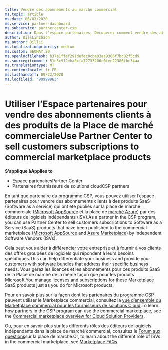 ```yaml
---
title: Vendre des abonnements au marché commercial
ms.topic: article
ms.date: 06/03/2020
ms.service: partner-dashboard
ms.subservice: partnercenter-csp
description: Dans l’espace partenaires, Découvrez comment vendre des abonnements clients à des produits SaaS publiés sur le marché commercial par des éditeurs de logiciels indépendants (ISV).
author: BillLinzbach
ms.author: BillLi
ms.localizationpriority: medium
ms.custom: SEOMAY.20
ms.openlocfilehash: b37e1ffef291defec0cba03aa9306f7bc82f5cd9
ms.sourcegitcommit: 51e3c912eba8cfa72733206c0fee22386fbc34aa
ms.translationtype: MT
ms.contentlocale: fr-FR
ms.lasthandoff: 09/22/2020
ms.locfileid: "90999963"
---
```

# <a name="use-partner-center-to-sell-customers-subscriptions-to-commercial-marketplace-products"></a><span data-ttu-id="9c227-103">Utiliser l’Espace partenaires pour vendre des abonnements clients à des produits de la Place de marché commerciale</span><span class="sxs-lookup"><span data-stu-id="9c227-103">Use Partner Center to sell customers subscriptions to commercial marketplace products</span></span>

<span data-ttu-id="9c227-104">**S’applique à**</span><span class="sxs-lookup"><span data-stu-id="9c227-104">**Applies to**</span></span>

- <span data-ttu-id="9c227-105">Espace partenaires</span><span class="sxs-lookup"><span data-stu-id="9c227-105">Partner Center</span></span>
- <span data-ttu-id="9c227-106">Partenaires fournisseurs de solutions cloud</span><span class="sxs-lookup"><span data-stu-id="9c227-106">CSP partners</span></span>

<span data-ttu-id="9c227-107">En tant que partenaire du programme CSP, vous pouvez utiliser l’espace partenaires pour vendre des abonnements clients à des produits SaaS (Software as a service) qui ont été publiés sur la place de marché commerciale ([Microsoft AppSource](https://appsource.microsoft.com/) et la place de [marché Azure](https://azuremarketplace.microsoft.com/)) par des éditeurs de logiciels indépendants (ISV).</span><span class="sxs-lookup"><span data-stu-id="9c227-107">As a partner in the CSP program, you can use Partner Center to sell customers subscriptions to Software as a Service (SaaS) products that have been published to the commercial marketplace ([Microsoft AppSource](https://appsource.microsoft.com/) and [Azure Marketplace](https://azuremarketplace.microsoft.com/)) by Independent Software Vendors (ISVs).</span></span>

<span data-ttu-id="9c227-108">Cela peut vous aider à différencier votre entreprise et à fournir à vos clients des offres groupées de logiciels qui répondent à leurs besoins spécifiques.</span><span class="sxs-lookup"><span data-stu-id="9c227-108">This can help differentiate your business and provide your customers with software bundles that address their specific business needs.</span></span> <span data-ttu-id="9c227-109">Vous gérez les licences et les abonnements pour ces produits SaaS de la Place de marché de la même façon que pour les produits Microsoft.</span><span class="sxs-lookup"><span data-stu-id="9c227-109">You manage licenses and subscriptions for these Marketplace SaaS products just as you do for Microsoft products.</span></span>

<span data-ttu-id="9c227-110">Pour en savoir plus sur la façon dont les partenaires du programme CSP peuvent utiliser le Marketplace commercial, consultez la [vue d’ensemble du Marketplace commercial pour les fournisseurs de solutions Cloud](csp-commercial-marketplace-overview.md).</span><span class="sxs-lookup"><span data-stu-id="9c227-110">To learn how partners in the CSP program can use the commercial marketplace, see the [Commercial marketplace overview for Cloud Solution Providers](csp-commercial-marketplace-overview.md).</span></span>

<span data-ttu-id="9c227-111">Ou, pour en savoir plus sur les différents rôles des éditeurs de logiciels indépendants dans la place de marché commercial, consultez le [Forum aux questions](/azure/marketplace/marketplace-faq-publisher-guide)sur la place de marché.</span><span class="sxs-lookup"><span data-stu-id="9c227-111">Or, to learn about the different role of ISVs in the commercial marketplace, see [Marketplace FAQs](/azure/marketplace/marketplace-faq-publisher-guide).</span></span>
